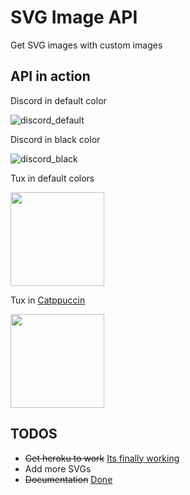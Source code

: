 # SVG Image API

Get SVG images with custom images

## API in action

Discord in default color

![discord_default](https://svgimageapi.herokuapp.com/api?img=discord)

Discord in black color

![discord_black](https://svgimageapi.herokuapp.com/api?img=discord&_1=000)

Tux in default colors

<img src='https://svgimageapi.herokuapp.com/api?img=tux' height='150px'/>

Tux in [Catppuccin](https://github.com/catppuccin/catppuccin)

<img src='https://svgimageapi.herokuapp.com/api?img=tux&_1=11111b&_2=fab387&_3=cdd6f4' height='150px'/>

## TODOS

- ~~Get heroku to work~~ [Its finally working](https://svgimageapi.herokuapp.com/api?img=tux)
- Add more SVGs
- ~~Documentation~~ [Done](https://svgimageapi.herokuapp.com/usage)
